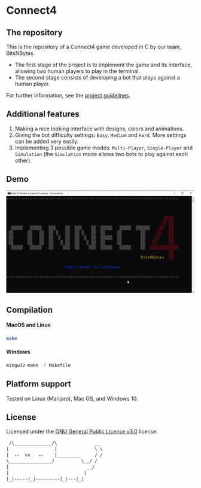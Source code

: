 # Connect4

## The repository
This is the repository of a Connect4 game developed in C by our team, BitsNBytes.
 - The first stage of the project is to implement the game and its interface, allowing two human players to play in the terminal.
 - The second stage consists of developing a bot that plays against a human player.  

For further information, see the [project guidelines](Project_Guidelines.pdf).

## Additional features
 1. Making a nice looking interface with designs, colors and animations.
 2. Giving the bot difficulty settings: `Easy`, `Medium` and `Hard`. More settings can be added very easily.
 3. Implementing 3 possible game modes: `Multi-Player`, `Single-Player` and `Simulation` (the `Simulation` mode allows two bots to play against each other).

## Demo
<img src="./demo.gif" alt="demo of connect 4"/>

## Compilation

#### MacOS and Linux
```sh
make
```
#### Windows
```sh
mingw32-make -f Makefile
```

## Platform support
Tested on Linux (Manjaro), Mac OS, and Windows 10.

## License
Licensed under the [GNU General Public License v3.0](LICENSE) license.

```
 /\______________/\              __
|                 |              \ \
|  --  vv   --    |_________     / /
\________________/          \__/ /
|                             __/
|                            |
|_|-----|_|---------|_|---|_|
```